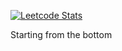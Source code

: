 [![Leetcode Stats](https://leetcard.jacoblin.cool/fightforhash?theme=unicorn&font=Nerko%20One&ext=activity)](https://leetcode.com/fightforhash) 

Starting from the bottom

